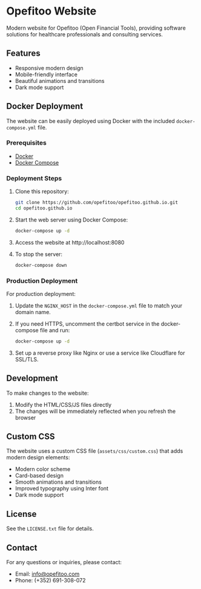 # Opefitoo Website

Modern website for Opefitoo (Open Financial Tools), providing software solutions for healthcare professionals and consulting services.

## Features

- Responsive modern design
- Mobile-friendly interface
- Beautiful animations and transitions
- Dark mode support

## Docker Deployment

The website can be easily deployed using Docker with the included `docker-compose.yml` file.

### Prerequisites

- [Docker](https://docs.docker.com/get-docker/)
- [Docker Compose](https://docs.docker.com/compose/install/)

### Deployment Steps

1. Clone this repository:
   ```bash
   git clone https://github.com/opefitoo/opefitoo.github.io.git
   cd opefitoo.github.io
   ```

2. Start the web server using Docker Compose:
   ```bash
   docker-compose up -d
   ```

3. Access the website at http://localhost:8080

4. To stop the server:
   ```bash
   docker-compose down
   ```

### Production Deployment

For production deployment:

1. Update the `NGINX_HOST` in the `docker-compose.yml` file to match your domain name.

2. If you need HTTPS, uncomment the certbot service in the docker-compose file and run:
   ```bash
   docker-compose up -d
   ```

3. Set up a reverse proxy like Nginx or use a service like Cloudflare for SSL/TLS.

## Development

To make changes to the website:

1. Modify the HTML/CSS/JS files directly
2. The changes will be immediately reflected when you refresh the browser

## Custom CSS

The website uses a custom CSS file (`assets/css/custom.css`) that adds modern design elements:

- Modern color scheme
- Card-based design
- Smooth animations and transitions
- Improved typography using Inter font
- Dark mode support

## License

See the `LICENSE.txt` file for details.

## Contact

For any questions or inquiries, please contact:
- Email: info@opefitoo.com
- Phone: (+352) 691-308-072
